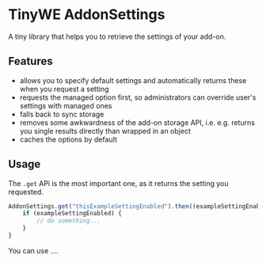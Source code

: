 # TinyWE AddonSettings

A tiny library that helps you to retrieve the settings of your add-on.

## Features

* allows you to specify default settings and automatically returns these when you request a setting
* requests the managed option first, so administrators can override user's settings with managed ones
* falls back to sync storage
* removes some awkwardness of the add-on storage API, i.e. e.g. returns you single results directly than wrapped in an object
* caches the options by default

## Usage

The `.get` APi is the most important one, as it returns the setting you requested.

```js
AddonSettings.get("thisExampleSettingEnabled").then((exampleSettingEnabled) => {
    if (exampleSettingEnabled) {
        // do something...
    }
}
```

You can use ....
